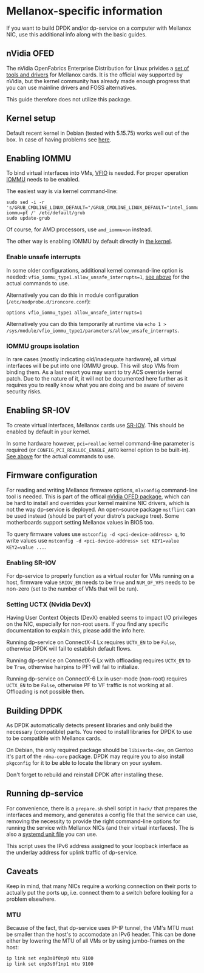 # Mellanox-specific information
If you want to build DPDK and/or dp-service on a computer with Mellanox NIC, use this additional info along with the basic guides.


## nVidia OFED
The nVidia OpenFabrics Enterprise Distribution for Linux privides a [set of tools and drivers](https://network.nvidia.com/products/infiniband-drivers/linux/mlnx_ofed/) for Mellanox cards. It is the official way supported by nVidia, but the kernel community has already made enough progress that you can use mainline drivers and FOSS alternatives.

This guide therefore does not utilize this package.


## Kernel setup
Default recent kernel in Debian (tested with 5.15.75) works well out of the box. In case of having problems see [here](kernel.md#mellanox-drivers).


## Enabling IOMMU
To bind virtual interfaces into VMs, [VFIO](https://docs.kernel.org/driver-api/vfio.html) is needed. For proper operation [IOMMU](https://en.wikipedia.org/wiki/Input%E2%80%93output_memory_management_unit) needs to be enabled.

The easiest way is via kernel command-line:
```
sudo sed -i -r 's/GRUB_CMDLINE_LINUX_DEFAULT="/GRUB_CMDLINE_LINUX_DEFAULT="intel_iommu=on iommu=pt /' /etc/default/grub
sudo update-grub
```
Of course, for AMD processors, use `amd_iommu=on` instead.

The other way is enabling IOMMU by default directly in [the kernel](kernel.md#iommu).

### Enable unsafe interrupts
In some older configurations, additional kernel command-line option is needed: `vfio_iommu_type1.allow_unsafe_interrupts=1`, [see above](#enabling-iommu) for the actual commands to use.

Alternatively you can do this in module configuration (`/etc/modprobe.d/ironcore.conf`):
```
options vfio_iommu_type1 allow_unsafe_interrupts=1
```

Alternatively you can do this temporarily at runtime via `echo 1 > /sys/module/vfio_iommu_type1/parameters/allow_unsafe_interrupts`.

### IOMMU groups isolation
In rare cases (mostly indicating old/inadequate hardware), all virtual interfaces will be put into one IOMMU group. This will stop VMs from binding them. As a last resort you may want to try ACS override kernel patch. Due to the nature of it, it will not be documented here further as it requires you to really know what you are doing and be aware of severe security risks.


## Enabling SR-IOV
To create virtual interfaces, Mellanox cards use [SR-IOV](https://en.wikipedia.org/wiki/Single-root_input/output_virtualization). This should be enabled by default in your kernel.

In some hardware however, `pci=realloc` kernel command-line parameter is required (or `CONFIG_PCI_REALLOC_ENABLE_AUTO` kernel option to be built-in). [See above](#enabling-iommu) for the actual commands to use.


## Firmware configuration
For reading and writing Mellanox firmware options, `mlxconfig` command-line tool is needed. This is part of the offical [nVidia OFED package](#nvidia-ofed), which can be hard to install and overrides your kernel mainline NIC drivers, which is not the way dp-service is deployed. An open-source package `mstflint` can be used instead (should be part of your distro's package tree). Some motherboards support setting Mellanox values in BIOS too.

To query firmware values use `mstconfig -d <pci-device-address> q`, to write values use `mstconfig -d <pci-device-address> set KEY1=value KEY2=value ...`.

### Enabling SR-IOV
For dp-service to properly function as a virtual router for VMs running on a host, firmware value `SRIOV_EN` needs to be `True` and `NUM_OF_VFS` needs to be non-zero (set to the number of VMs that will be run).

### Setting UCTX (Nvidia DevX)
Having User Context Objects (DevX) enabled seems to impact I/O privileges on the NIC, especially for non-root users. If you find any specific documentation to explain this, please add the info here.

Running dp-service on ConnectX-4 Lx requires `UCTX_EN` to be `False`, otherwise DPDK will fail to establish default flows.

Running dp-service on ConnectX-6 Lx with offloading requires `UCTX_EN` to be `True`, otherwise hairpins to PF1 will fail to initialize.

Running dp-service on ConnectX-6 Lx in user-mode (non-root) requires `UCTX_EN` to be `False`, otherwise PF to VF traffic is not working at all. Offloading is not possible then.


## Building DPDK
As DPDK automatically detects present libraries and only build the necessary (compatible) parts. You need to install libraries for DPDK to use to be compatible with Mellanox cards.

On Debian, the only required package should be `libiverbs-dev`, on Gentoo it's part of the `rdma-core` package. DPDK may require you to also install `pkgconfig` for it to be able to locate the library on your system.

Don't forget to rebuild and reinstall DPDK after installing these.


## Running dp-service
For convenience, there is a `prepare.sh` shell script in `hack/` that prepares the interfaces and memory, and generates a config file that the service can use, removing the necessity to provide the right command-line options for running the service with Mellanox NICs (and their virtual interfaces). The is also a [systemd unit file](running.md#mellanox-cards) you can use.

This script uses the IPv6 address assigned to your loopback interface as the underlay address for uplink traffic of dp-service.


## Caveats
Keep in mind, that many NICs require a working connection on their ports to actually put the ports up, i.e. connect them to a switch before looking for a problem elsewhere.

### MTU
Because of the fact, that dp-service uses IP-IP tunnel, the VM's MTU must be smaller than the host's to accomodate an IPv6 header. This can be done either by lowering the MTU of all VMs or by using jumbo-frames on the host:
```bash
ip link set enp3s0f0np0 mtu 9100
ip link set enp3s0f1np1 mtu 9100
```

